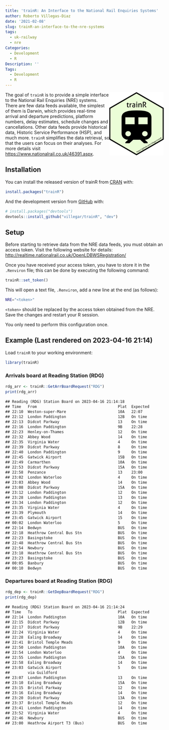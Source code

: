 ```yaml
---
title: 'trainR: An Interface to the National Rail Enquiries Systems'
author: Roberto Villegas-Diaz
date: '2021-02-08'
slug: trainR-an-interface-to-the-nre-systems
tags:
  - uk-railway
  - nre
Categories:
  - Development
  - R
Description: ''
Tags:
  - Development
  - R
---
```


<img src="https://raw.githubusercontent.com/villegar/trainR/main/inst/images/logo.png" alt="logo" align="right" height=200px/>

The goal of `trainR` is to provide a simple interface to the 
National Rail Enquiries (NRE) systems. There are few data feeds 
available, the simplest of them is Darwin, which provides real-time 
arrival and departure predictions, platform numbers, delay estimates, 
schedule changes and cancellations. Other data feeds provide historical 
data, Historic Service Performance (HSP), and much more. `trainR` 
simplifies the data retrieval, so that the users can focus on their 
analyses. For more details visit 
https://www.nationalrail.co.uk/46391.aspx.

## Installation

You can install the released version of trainR from [CRAN](https://CRAN.R-project.org) with:

``` r
install.packages("trainR")
```

And the development version from [GitHub](https://github.com/) with:

``` r
# install.packages("devtools")
devtools::install_github("villegar/trainR", "dev")
```

## Setup
Before starting to retrieve data from the NRE data feeds, you must obtain an access token. 
Visit the following website for details: http://realtime.nationalrail.co.uk/OpenLDBWSRegistration/

Once you have received your access token, you have to store it in the `.Renviron` file; this can be 
done by executing the following command:


```r
trainR::set_token()
```

This will open a text file, `.Renviron`, add a new line at the end (as follows):

```bash
NRE="<token>"
```

`<token>` should be replaced by the access token obtained from the NRE. Save the changes and restart 
your R session.

You only need to perform this configuration once.

## Example (Last rendered on 2023-04-16 21:14)

Load `trainR` to your working environment:

```r
library(trainR)
```

### Arrivals board at Reading Station (RDG)


```r
rdg_arr <- trainR::GetArrBoardRequest("RDG")
print(rdg_arr)
```

```
## Reading (RDG) Station Board on 2023-04-16 21:14:18
## Time   From                                    Plat  Expected
## 22:10  Weston-super-Mare                       10A   22:07
## 22:12  London Paddington                       12B   On time
## 22:13  Didcot Parkway                          13    On time
## 22:16  London Paddington                       9B    22:28
## 22:23  Henley-on-Thames                        12    On time
## 22:32  Abbey Wood                              14    On time
## 22:35  Virginia Water                          4     On time
## 22:39  Didcot Parkway                          8     On time
## 22:40  London Paddington                       9     On time
## 22:45  Gatwick Airport                         15B   On time
## 22:49  Carmarthen                              10A   On time
## 22:53  Didcot Parkway                          15A   On time
## 22:58  Penzance                                13    23:00
## 23:02  London Waterloo                         4     On time
## 23:03  Abbey Wood                              14    On time
## 23:08  Didcot Parkway                          15A   On time
## 23:12  London Paddington                       12    On time
## 23:28  London Paddington                       13    On time
## 23:34  London Paddington                       12    On time
## 23:35  Virginia Water                          4     On time
## 23:39  Plymouth                                14    On time
## 23:45  Gatwick Airport                         15    On time
## 00:02  London Waterloo                         5     On time
## 22:14  Bedwyn                                  BUS   On time
## 22:18  Heathrow Central Bus Stn                BUS   On time
## 22:23  Basingstoke                             BUS   On time
## 22:48  Heathrow Central Bus Stn                BUS   On time
## 22:54  Newbury                                 BUS   On time
## 23:18  Heathrow Central Bus Stn                BUS   On time
## 23:23  Basingstoke                             BUS   On time
## 00:05  Banbury                                 BUS   On time
## 00:10  Bedwyn                                  BUS   On time
```

### Departures board at Reading Station (RDG)


```r
rdg_dep <- trainR::GetDepBoardRequest("RDG")
print(rdg_dep)
```

```
## Reading (RDG) Station Board on 2023-04-16 21:14:24
## Time   To                                      Plat  Expected
## 22:14  London Paddington                       10A   On time
## 22:15  Didcot Parkway                          12B   On time
## 22:17  Didcot Parkway                          9B    22:29
## 22:24  Virginia Water                          4     On time
## 22:28  Ealing Broadway                         14    On time
## 22:41  Bristol Temple Meads                    9     On time
## 22:50  London Paddington                       10A   On time
## 22:54  London Waterloo                         4     On time
## 22:55  London Paddington                       15A   On time
## 22:58  Ealing Broadway                         14    On time
## 23:03  Gatwick Airport                         5     On time
##        via Guildford                           
## 23:07  London Paddington                       13    On time
## 23:10  Ealing Broadway                         15A   On time
## 23:15  Bristol Parkway                         12    On time
## 23:16  Ealing Broadway                         14    On time
## 23:20  Didcot Parkway                          13A   On time
## 23:37  Bristol Temple Meads                    12    On time
## 23:41  London Paddington                       14    On time
## 23:52  Virginia Water                          4     On time
## 22:46  Newbury                                 BUS   On time
## 23:00  Heathrow Airport T3 (Bus)               BUS   On time
```
